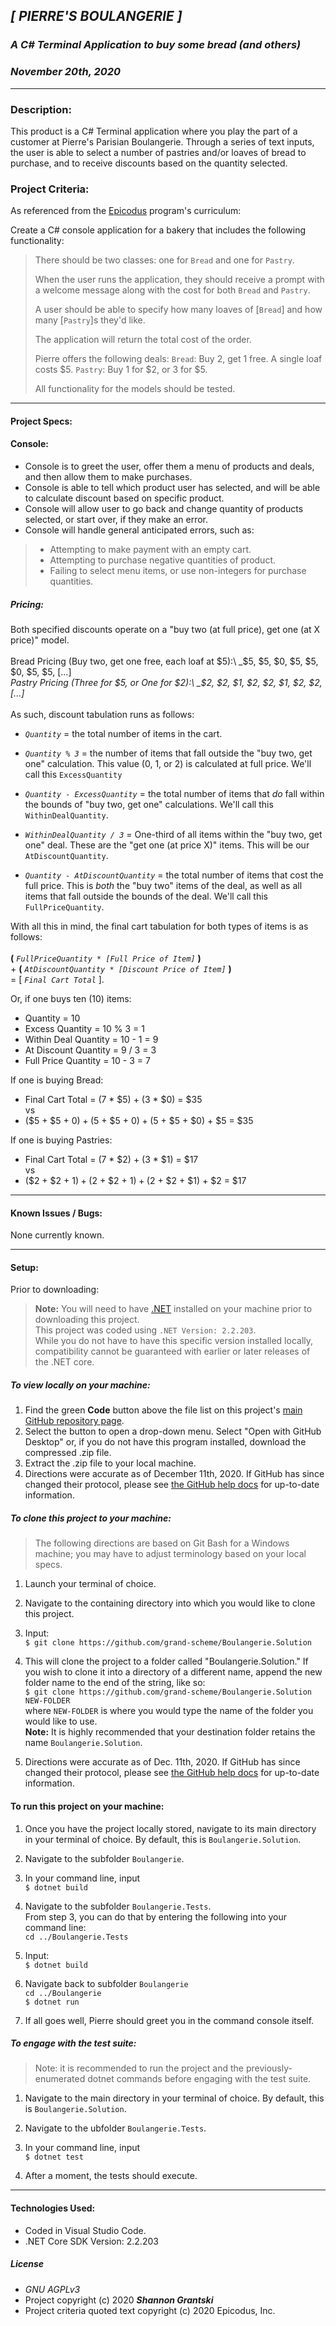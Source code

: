 ## _[ PIERRE'S BOULANGERIE ]_  

### _A C# Terminal Application to buy some bread (and others)_

### _November 20th, 2020_  
----------------------
### Description:

This product is a C# Terminal application where you play the part of a customer at Pierre's Parisian Boulangerie. Through a series of text inputs, the user is able to select a number of pastries and/or loaves of bread to purchase, and to receive discounts based on the quantity selected.

### Project Criteria:  

As referenced from the [Epicodus](https://epicodus.com) program's curriculum:  

Create a C# console application for a bakery that includes the following functionality:

> There should be two classes: one for `Bread` and one for `Pastry`.
>
> When the user runs the application, they should receive a prompt with a welcome message along with the cost for both `Bread` and `Pastry`.
>
> A user should be able to specify how many loaves of [`Bread`] and how many [`Pastry`]s they'd like.
>
> The application will return the total cost of the order.
>
> Pierre offers the following deals:
>    `Bread`: Buy 2, get 1 free. A single loaf costs $5.
>    `Pastry`: Buy 1 for $2, or 3 for $5.
>
> All functionality for the models should be tested.

-------------------------------

#### Project Specs:  
#### Console:
- Console is to greet the user, offer them a menu of products and deals, and then allow them to make purchases.
- Console is able to tell which product user has selected, and will be able to calculate discount based on specific product.
- Console will allow user to go back and change quantity of products selected, or start over, if they make an error.
- Console will handle general anticipated errors, such as:
> - Attempting to make payment with an empty cart.
> - Attempting to purchase negative quantities of product.
> - Failing to select menu items, or use non-integers for purchase quantities.

##### Pricing:
Both specified discounts operate on a "buy two (at full price), get one (at X price)" model.\
\
Bread Pricing (Buy two, get one free, each loaf at $5):\
 _$5, $5, $0, $5, $5, $0, $5, $5, [...]_\
Pastry Pricing (Three for $5, or One for $2):\
_$2, $2, $1, $2, $2, $1, $2, $2, [...]_\
\
As such, discount tabulation runs as follows:

- _`Quantity`_ = the total number of items in the cart.

- _`Quantity % 3`_ = the number of items that fall outside the "buy two, get one" calculation. This value (0, 1, or 2) is calculated at full price. We'll call this `ExcessQuantity`

- _`Quantity - ExcessQuantity`_ = the total number of items that _do_ fall within the bounds of "buy two, get one" calculations. We'll call this `WithinDealQuantity`.

- _`WithinDealQuantity / 3`_ = One-third of all items within the "buy two, get one" deal. These are the "get one (at price X)" items. This will be our `AtDiscountQuantity`. 

- _`Quantity - AtDiscountQuantity`_ = the total number of items that cost the full price. This is _both_ the "buy two" items of the deal, as well as all items that fall outside the bounds of the deal. We'll call this `FullPriceQuantity`.

With all this in mind, the final cart tabulation for both types of items is as follows:\
\
 **(** _`FullPriceQuantity * [Full Price of Item]`_ **)**\
+ 
**(** _`AtDiscountQuantity * [Discount Price of Item]`_ **)**\
= [ _`Final Cart Total`_ ].

Or, if one buys ten (10) items:
- Quantity = 10
- Excess Quantity = 10 % 3 = 1
- Within Deal Quantity = 10 - 1 = 9
- At Discount Quantity = 9 / 3 = 3
- Full Price Quantity = 10 - 3 = 7

If one is buying Bread: 
- Final Cart Total = (7 * $5) + (3 * $0) = $35\
vs
- ($5 + $5 + $0) + ($5 + $5 + $0) + ($5 + $5 + $0) + $5 = $35

If one is buying Pastries:
- Final Cart Total = (7 * $2) + (3 * $1) = $17\
vs
- ($2 + $2 + $1) + ($2 + $2 + $1) + ($2 + $2 + $1) + $2 = $17
------------------------------

#### Known Issues / Bugs:    
None currently known.

-------------------------------

#### Setup:

 Prior to downloading:
> **Note:** You will need to have [.NET](https://dotnet.microsoft.com/download/dotnet-core/2.2) installed on your machine prior to downloading this project.\
 This project was coded using `.NET Version: 2.2.203`.\
 While you do not have to have this specific version installed locally, compatibility cannot be guaranteed with earlier or later releases of the .NET core. 

##### To view locally on your machine:  
1. Find the green **Code** button above the file list on this project's [main GitHub repository page](https://github.com/grand-scheme/Boulangerie.Solution).
2. Select the button to open a drop-down menu. Select "Open with GitHub Desktop" or, if you do not have this program installed, download the compressed .zip file.
3. Extract the .zip file to your local machine.
4. Directions were accurate as of December 11th, 2020. If GitHub has since changed their protocol, please see [the GitHub help docs](https://docs.github.com/en) for up-to-date information.

##### To clone this project to your machine:  
> The following directions are based on Git Bash for a Windows machine; you may have to adjust terminology based on your local specs.
1. Launch your terminal of choice. 

2. Navigate to the containing directory into which you would like to clone this project.

3. Input:\
`$ git clone https://github.com/grand-scheme/Boulangerie.Solution`

4. This will clone the project to a folder called "Boulangerie.Solution." If you wish to clone it into a directory of a different name, append the new folder name to the end of the string, like so:\
`$ git clone https://github.com/grand-scheme/Boulangerie.Solution NEW-FOLDER`\
where `NEW-FOLDER` is where you would type the name of the folder you would like to use.\
**Note:** It is highly recommended that your destination folder retains the name `Boulangerie.Solution`.  

5. Directions were accurate as of Dec. 11th, 2020. If GitHub has since changed their protocol, please see [the GitHub help docs](https://docs.github.com/en) for up-to-date information.

#### To run this project on your machine:
1. Once you have the project locally stored, navigate to its main directory in your terminal of choice. By default, this is `Boulangerie.Solution`. 

2. Navigate to the subfolder `Boulangerie`.

3. In your command line, input\
`$ dotnet build`

4. Navigate to the subfolder `Boulangerie.Tests`.\
From step 3, you can do that by entering the following into your command line:\
`cd ../Boulangerie.Tests`

5. Input:\
`$ dotnet build`

6. Navigate back to subfolder `Boulangerie`\
`cd ../Boulangerie`\
`$ dotnet run`

7. If all goes well, Pierre should greet you in the command console itself. 

##### To engage with the test suite:
> Note: it is recommended to run the project and the previously-enumerated dotnet commands before engaging with the test suite.
1. Navigate to the main directory in your terminal of choice. By default, this is `Boulangerie.Solution`.

2. Navigate to the ubfolder `Boulangerie.Tests`.

3. In your command line, input\
`$ dotnet test`

4. After a moment, the tests should execute.
-------------------------------

#### Technologies Used:  
- Coded in Visual Studio Code.
- .NET Core SDK Version: 2.2.203

##### License
- _GNU AGPLv3_  
- Project copyright (c) 2020 **_Shannon Grantski_**  
- Project criteria quoted text copyright (c) 2020 Epicodus, Inc.